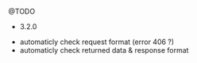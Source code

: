 @TODO

* 3.2.0
- automaticly check request format (error 406 ?)
- automaticly check returned data & response format
